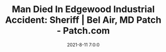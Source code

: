---
"title": "Man Died In Edgewood Industrial Accident: Sheriff | Bel Air, MD Patch - Patch.com"
"date": "2021-8-11 7:0:0"
"feed_name": "GOOGLENEWSINDUSTRIAL"
"feed_website": "https://news.google.com/search?q=industrial%2Bincident&hl=en-US&gl=US&ceid=US:en"
"feed_rss": "https://news.google.com/rss/search?q=industrial%2Bincident&hl=en-US&gl=US&ceid=US:en"
"link": "https://patch.com/maryland/belair/man-died-edgewood-industrial-accident-sheriff"
"file": "_posts/2021-1-1-487e4965380bf5177a765c2a8e65f47fb65f78bd.md"
"accident": "1"
"drilling": "1"
---